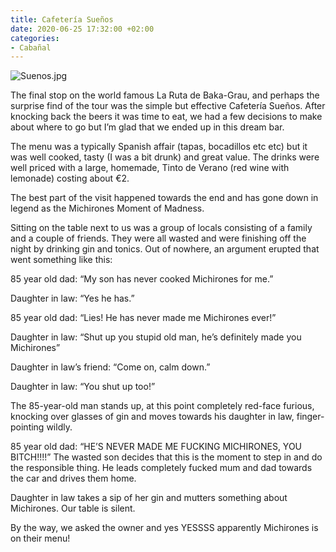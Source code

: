```yaml
---
title: Cafetería Sueños
date: 2020-06-25 17:32:00 +02:00
categories:
- Cabañal
---
```


![Suenos.jpg](/uploads/Suenos.jpg)

The final stop on the world famous La Ruta de Baka-Grau, and perhaps the surprise find of the tour was the simple but effective Cafetería Sueños.
After knocking back the beers it was time to eat, we had a few decisions to make about where to go but I’m glad that we ended up in this dream bar.

The menu was a typically Spanish affair (tapas, bocadillos etc etc) but it was well cooked, tasty (I was a bit drunk) and great value. The drinks were well priced with a large, homemade, Tinto de Verano (red wine with lemonade) costing about €2.

The best part of the visit happened towards the end and has gone down in legend as the Michirones Moment of Madness.

Sitting on the table next to us was a group of locals consisting of a family and a couple of friends. They were all wasted and were finishing off the night by drinking gin and tonics. Out of nowhere, an argument erupted that went something like this:

85 year old dad: “My son has never cooked Michirones for me.”

Daughter in law: “Yes he has.”

85 year old dad: “Lies! He has never made me Michirones ever!”

Daughter in law: “Shut up you stupid old man, he’s definitely made you Michirones”

Daughter in law’s friend: “Come on, calm down.”

Daughter in law: “You shut up too!”

The 85-year-old man stands up, at this point completely red-face furious, knocking over glasses of gin and moves towards his daughter in law, finger-pointing wildly.

85 year old dad: “HE’S NEVER MADE ME FUCKING MICHIRONES, YOU BITCH!!!!”
The wasted son decides that this is the moment to step in and do the responsible thing. He leads completely fucked mum and dad towards the car and drives them home.

Daughter in law takes a sip of her gin and mutters something about Michirones. Our table is silent.

By the way, we asked the owner and yes YESSSS apparently Michirones is on their menu!
